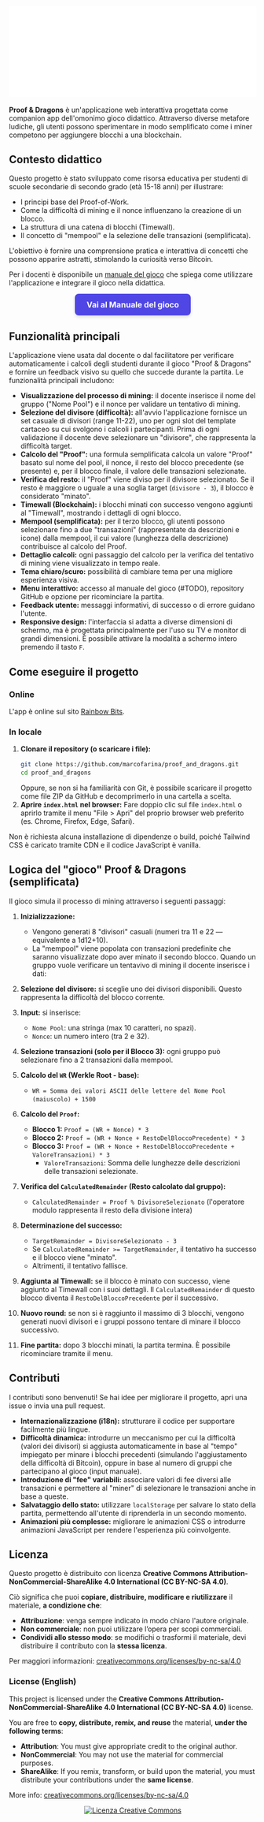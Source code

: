 <picture>
  <source srcset="/docs/static/logo_white.svg" media="(prefers-color-scheme: dark)">
  <source srcset="/docs/static/logo_black.svg" media="(prefers-color-scheme: light)">
  <img src="/docs/static/logo_white.svg" alt="Logo">
</picture>

**Proof & Dragons** è un'applicazione web interattiva progettata come companion app dell'omonimo gioco didattico. Attraverso diverse metafore ludiche, gli utenti possono sperimentare in modo semplificato come i miner competono per aggiungere blocchi a una blockchain.

## Contesto didattico

Questo progetto è stato sviluppato come risorsa educativa per studenti di scuole secondarie di secondo grado (età 15-18 anni) per illustrare:

* I principi base del Proof-of-Work.
* Come la difficoltà di mining e il nonce influenzano la creazione di un blocco.
* La struttura di una catena di blocchi (Timewall).
* Il concetto di "mempool" e la selezione delle transazioni (semplificata).

L'obiettivo è fornire una comprensione pratica e interattiva di concetti che possono apparire astratti, stimolando la curiosità verso Bitcoin.

Per i docenti è disponibile un [manuale del gioco](https://rainbowbits.cloud/proof_and_dragons/manuale.html) che spiega come utilizzare l'applicazione e integrare il gioco nella didattica.


<div align="center">
  <a href="https://rainbowbits.cloud/proof_and_dragons/manuale.html" target="_blank" style="
    display: inline-block;
    padding: 12px 24px;
    font-size: 16px;
    font-weight: bold;
    color: white;
    background-color: #4F46E5;
    border-radius: 8px;
    text-decoration: none;
    box-shadow: 0 4px 6px rgba(0, 0, 0, 0.1);
    transition: background-color 0.3s ease;
  " onmouseover="this.style.backgroundColor='#3730A3'" onmouseout="this.style.backgroundColor='#4F46E5'">
    Vai al Manuale del gioco
  </a>
</div>


## Funzionalità principali
L'applicazione viene usata dal docente o dal facilitatore per verificare automaticamente i calcoli degli studenti durante il gioco "Proof & Dragons" e fornire un feedback visivo su quello che succede durante la partita. Le funzionalità principali includono:

* **Visualizzazione del processo di mining:** il docente inserisce il nome del gruppo ("Nome Pool") e il nonce per validare un tentativo di mining.
* **Selezione del divisore (difficoltà):** all'avvio l'applicazione fornisce un set casuale di divisori (range 11-22), uno per ogni slot del template cartaceo su cui svolgono i calcoli i partecipanti. Prima di ogni validazione il docente deve selezionare un "divisore", che rappresenta la difficoltà target.
* **Calcolo del "Proof":** una formula semplificata calcola un valore "Proof" basato sul nome del pool, il nonce, il resto del blocco precedente (se presente) e, per il blocco finale, il valore delle transazioni selezionate.
* **Verifica del resto:** il "Proof" viene diviso per il divisore selezionato. Se il resto è maggiore o uguale a una soglia target (`divisore - 3`), il blocco è considerato "minato".
* **Timewall (Blockchain):** i blocchi minati con successo vengono aggiunti al "Timewall", mostrando i dettagli di ogni blocco.
* **Mempool (semplificata):** per il terzo blocco, gli utenti possono selezionare fino a due "transazioni" (rappresentate da descrizioni e icone) dalla mempool, il cui valore (lunghezza della descrizione) contribuisce al calcolo del Proof.
* **Dettaglio calcoli:** ogni passaggio del calcolo per la verifica del tentativo di mining viene visualizzato in tempo reale.
* **Tema chiaro/scuro:** possibilità di cambiare tema per una migliore esperienza visiva.
* **Menu interattivo:** accesso al manuale del gioco (#TODO), repository GitHub e opzione per ricominciare la partita.
* **Feedback utente:** messaggi informativi, di successo o di errore guidano l'utente.
* **Responsive design:** l'interfaccia si adatta a diverse dimensioni di schermo, ma è progettata principalmente per l'uso su TV e monitor di grandi dimensioni. È possibile attivare la modalità a schermo intero premendo il tasto `F`.

## Come eseguire il progetto
### Online

L'app è online sul sito [Rainbow Bits](https://rainbowbits.cloud/proof_and_dragons/).

### In locale
1.  **Clonare il repository (o scaricare i file):**
    ```bash
    git clone https://github.com/marcofarina/proof_and_dragons.git
    cd proof_and_dragons
    ```
    Oppure, se non si ha familiarità con Git, è possibile scaricare il progetto come file ZIP da GitHub e decomprimerlo in una cartella a scelta.
2. **Aprire `index.html` nel browser:**
    Fare doppio clic sul file `index.html` o aprirlo tramite il menu "File > Apri" del proprio browser web preferito (es. Chrome, Firefox, Edge, Safari).

Non è richiesta alcuna installazione di dipendenze o build, poiché Tailwind CSS è caricato tramite CDN e il codice JavaScript è vanilla.

## Logica del "gioco" Proof & Dragons (semplificata)

Il gioco simula il processo di mining attraverso i seguenti passaggi:

1.  **Inizializzazione:**
    * Vengono generati 8 "divisori" casuali (numeri tra 11 e 22 — equivalente a 1d12+10).
    * La "mempool" viene popolata con transazioni predefinite che saranno visualizzate dopo aver minato il secondo blocco.
Quando un gruppo vuole verificare un tentavivo di mining il docente inserisce i dati:

2.  **Selezione del divisore:** si sceglie uno dei divisori disponibili. Questo rappresenta la difficoltà del blocco corrente.
3.  **Input:** si inserisce:
    * `Nome Pool`: una stringa (max 10 caratteri, no spazi).
    * `Nonce`: un numero intero (tra 2 e 32).
4.  **Selezione transazioni (solo per il Blocco 3):** ogni gruppo può selezionare fino a 2 transazioni dalla mempool.
5.  **Calcolo del `WR` (Werkle Root - base):**
    * `WR = Somma dei valori ASCII delle lettere del Nome Pool (maiuscolo) + 1500`
6.  **Calcolo del `Proof`:**
    * **Blocco 1:** `Proof = (WR + Nonce) * 3`
    * **Blocco 2:** `Proof = (WR + Nonce + RestoDelBloccoPrecedente) * 3`
    * **Blocco 3:** `Proof = (WR + Nonce + RestoDelBloccoPrecedente + ValoreTransazioni) * 3`
        * `ValoreTransazioni`: Somma delle lunghezze delle descrizioni delle transazioni selezionate.
7.  **Verifica del `CalculatedRemainder` (Resto calcolato dal gruppo):**
    * `CalculatedRemainder = Proof % DivisoreSelezionato` (l'operatore modulo rappresenta il resto della divisione intera)
8.  **Determinazione del successo:**
    * `TargetRemainder = DivisoreSelezionato - 3`
    * Se `CalculatedRemainder >= TargetRemainder`, il tentativo ha successo e il blocco viene "minato".
    * Altrimenti, il tentativo fallisce.
9.  **Aggiunta al Timewall:** se il blocco è minato con successo, viene aggiunto al Timewall con i suoi dettagli. Il `CalculatedRemainder` di questo blocco diventa il `RestoDelBloccoPrecedente` per il successivo.
10. **Nuovo round:** se non si è raggiunto il massimo di 3 blocchi, vengono generati nuovi divisori e i gruppi possono tentare di minare il blocco successivo.
11. **Fine partita:** dopo 3 blocchi minati, la partita termina. È possibile ricominciare tramite il menu.

## Contributi

I contributi sono benvenuti! Se hai idee per migliorare il progetto, apri una issue o invia una pull request.

* **Internazionalizzazione (i18n):** strutturare il codice per supportare facilmente più lingue.
* **Difficoltà dinamica:** introdurre un meccanismo per cui la difficoltà (valori dei divisori) si aggiusta automaticamente in base al "tempo" impiegato per minare i blocchi precedenti (simulando l'aggiustamento della difficoltà di Bitcoin), oppure in base al numero di gruppi che partecipano al gioco (input manuale).
* **Introduzione di "fee" variabili:** associare valori di fee diversi alle transazioni e permettere al "miner" di selezionare le transazioni anche in base a queste.
* **Salvataggio dello stato:** utilizzare `localStorage` per salvare lo stato della partita, permettendo all'utente di riprenderla in un secondo momento.
* **Animazioni più complesse:** migliorare le animazioni CSS o introdurre animazioni JavaScript per rendere l'esperienza più coinvolgente.

## Licenza

Questo progetto è distribuito con licenza **Creative Commons Attribution-NonCommercial-ShareAlike 4.0 International (CC BY-NC-SA 4.0)**.

Ciò significa che puoi **copiare, distribuire, modificare e riutilizzare** il materiale, **a condizione che**:

- **Attribuzione**: venga sempre indicato in modo chiaro l'autore originale.
- **Non commerciale**: non puoi utilizzare l’opera per scopi commerciali.
- **Condividi allo stesso modo**: se modifichi o trasformi il materiale, devi distribuire il contributo con la **stessa licenza**.

Per maggiori informazioni: [creativecommons.org/licenses/by-nc-sa/4.0](https://creativecommons.org/licenses/by-nc-sa/4.0/deed.it)

### License (English)

This project is licensed under the **Creative Commons Attribution-NonCommercial-ShareAlike 4.0 International (CC BY-NC-SA 4.0)** license.

You are free to **copy, distribute, remix, and reuse** the material, **under the following terms**:

- **Attribution**: You must give appropriate credit to the original author.
- **NonCommercial**: You may not use the material for commercial purposes.
- **ShareAlike**: If you remix, transform, or build upon the material, you must distribute your contributions under the **same license**.

More info: [creativecommons.org/licenses/by-nc-sa/4.0](https://creativecommons.org/licenses/by-nc-sa/4.0)

<div align="center">
  <a rel="license" href="https://creativecommons.org/licenses/by-nc-sa/4.0/">
    <img alt="Licenza Creative Commons" style="border-width:0" src="https://i.creativecommons.org/l/by-nc-sa/4.0/88x31.png" />
  </a>
</div>